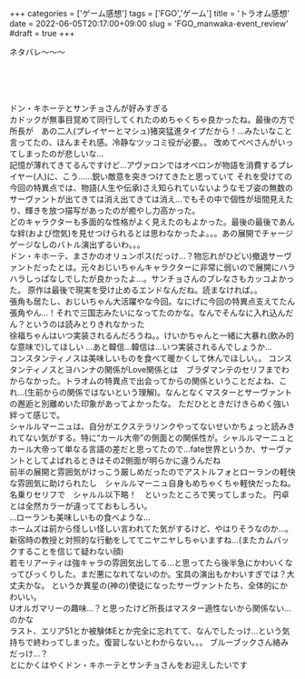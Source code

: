 +++
categories = ['ゲーム感想']
tags = ['FGO','ゲーム']
title = 'トラオム感想'
date = 2022-06-05T20:17:00+09:00
slug = 'FGO_manwaka-event_review'
#draft = true
+++

ネタバレ～～～
<!--more-->
<br>
<br>
<br>

ドン・キホーテとサンチョさんが好みすぎる
<br>
カドックが無事目覚めて同行してくれたのめちゃくちゃ良かったね。最後の方で所長が　あの二人(プレイヤーとマシュ)猪突猛進タイプだから！…みたいなこと言ってたの、ほんまそれ感。冷静なツッコミ役が必要。。
改めてぺぺさんがいってしまったのが悲しいな…
<br>
記憶が薄れてきてるんですけど…アヴァロンではオベロンが物語を消費するプレイヤー(人)に、こう……鋭い敵意を突きつけてきたと思っていて
それを受けての今回の特異点では、物語(人生や伝承)さえ知られていないようなモブ姿の無数のサーヴァントが出てきては消え出てきては消え…でもその中で個性が垣間見えたり、輝きを放つ描写があったのが癒やし力高かった。
<br>
どのキャラクターも多面的な性格がよく見えたのもよかった。最後の最後であんな絆(および惚気)を見せつけられるとは思わなかったよ。。。あの展開でチャージゲージなしのバトル演出ずるいわ。。。
<br>
ドン・キホーテ、まさかのオリュンポス(だっけ…？物忘れがひどい)撤退サーヴァントだったとは。元々おじいちゃんキャラクターに非常に弱いので展開にハラハラしっぱなしでしたが良かったよ…。サンチョさんのブレなさもカッコよかった。
原作は最後で現実を受け止めるエンドなんだね。読まなければ。。
<br>
張角も居たし、おじいちゃん大活躍やな今回。なにげに今回の特異点支えてたん張角やん…！それで三国志みたいになってたのかな。なんでそんなに入れ込んだん？というのは読みとりきれなかった
<br>
徐福ちゃんはいつ実装されるんだろうね。。けいかちゃんと一緒に大暴れ(飲み的な意味で)してほしい
…あと韓信…韓信は…いつ実装されるんでしょうか…
<br>
コンスタンティノスは美味しいものを食べて暖かくして休んでほしい。。
コンスタンティノスとヨハンナの関係がLove関係とは　ブラダマンテのセリフまでわからなかった。トラオムの特異点で出会ってからの関係ということだよね、これ…(生前からの関係ではないという理解)。なんとなくマスターとサーヴァントの邂逅と別離めいた印象があってよかったな。
ただひとときだけきらめく強い絆って感じで。
<br>
シャルルマーニュは、自分がエクステラリンクやってないせいかちょっと読みきれてない気がする。特に“カール大帝”の側面との関係性が。シャルルマーニュとカール大帝って単なる言語の差だと思ってたので…fate世界というか、サーヴァントとしてよばれるときはその2側面が明らかに違うんだね
<br>
前半の展開と雰囲気がけっこう厳しめだったのでアストルフォとローランの軽快な雰囲気に助けられたし　シャルルマーニュ自身もめちゃくちゃ軽快だったね。名乗りセリフで　シャルル以下略！　といったところで笑ってしまった。
円卓とは全然カラーが違ってておもしろい。
<br>
…ローランも美味しいもの食べような…
<br>
ホームズは前から怪しい怪しい言われてた気がするけど、やはりそうなのか…。新宿時の教授と対照的な行動をしててニヤニヤしちゃいますね…(またカムバックすることを信じて疑わない顔)
<br>
若モリアーティは強キャラの雰囲気出してる…と思ってたら後半急にかわいくなってびっくりした。まだ悪になれてないのか。宝具の演出もかわいすぎでは？大丈夫かな。
というか異星の(神の)使徒になったサーヴァントたち、全体的にかわいい。
<br>
Uオルガマリーの趣味…？と思ったけど所長はマスター適性ないから関係ない…のかな
<br>
ラスト、エリア51とか被験体Eとか完全に忘れてて、なんでしたっけ…という気持ちで終わってしまった。復習しないとわからない。。。
ブルーブックさん絡みだっけ…？
<br>
とにかくはやくドン・キホーテとサンチョさんをお迎えしたいです
<br>